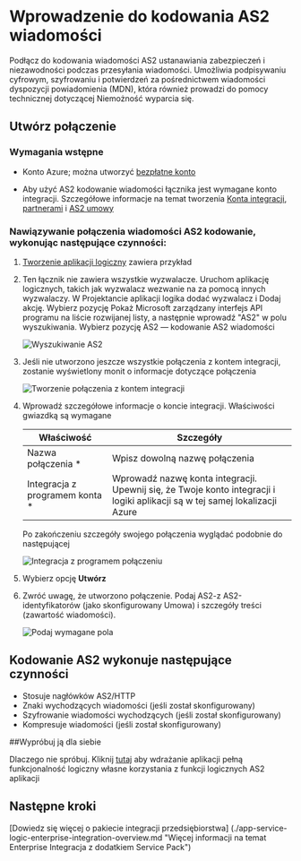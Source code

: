 <properties 
    pageTitle="Więcej informacji na temat Enterprise Integracja z dodatkiem Service Pack kodowanie AS2 wiadomości Connctor | Microsoft Azure aplikacji usługi | Microsoft Azure" 
    description="Dowiedz się, jak używać partnerów za pomocą aplikacji Enterprise Integracja z dodatkiem Service Pack i układy logiczne" 
    services="logic-apps" 
    documentationCenter=".net,nodejs,java"
    authors="padmavc" 
    manager="erikre" 
    editor=""/>

<tags 
    ms.service="logic-apps" 
    ms.workload="integration" 
    ms.tgt_pltfrm="na" 
    ms.devlang="na" 
    ms.topic="article" 
    ms.date="08/15/2016" 
    ms.author="padmavc"/>

# <a name="get-started-with-encode-as2-message"></a>Wprowadzenie do kodowania AS2 wiadomości

Podłącz do kodowania wiadomości AS2 ustanawiania zabezpieczeń i niezawodności podczas przesyłania wiadomości. Umożliwia podpisywaniu cyfrowym, szyfrowaniu i potwierdzeń za pośrednictwem wiadomości dyspozycji powiadomienia (MDN), która również prowadzi do pomocy technicznej dotyczącej Niemożność wyparcia się.

## <a name="create-the-connection"></a>Utwórz połączenie

### <a name="prerequisites"></a>Wymagania wstępne

* Konto Azure; można utworzyć [bezpłatne konto](https://azure.microsoft.com/free)

* Aby użyć AS2 kodowanie wiadomości łącznika jest wymagane konto integracji. Szczegółowe informacje na temat tworzenia [Konta integracji](./app-service-logic-enterprise-integration-create-integration-account.md), [partnerami](./app-service-logic-enterprise-integration-partners.md) i [AS2 umowy](./app-service-logic-enterprise-integration-as2.md)

### <a name="connect-to-encode-as2-message-using-the-following-steps"></a>Nawiązywanie połączenia wiadomości AS2 kodowanie, wykonując następujące czynności:

1. [Tworzenie aplikacji logiczny](./app-service-logic-create-a-logic-app.md) zawiera przykład

2. Ten łącznik nie zawiera wszystkie wyzwalacze. Uruchom aplikację logicznych, takich jak wyzwalacz wezwanie na za pomocą innych wyzwalaczy.  W Projektancie aplikacji logika dodać wyzwalacz i Dodaj akcję.  Wybierz pozycję Pokaż Microsoft zarządzany interfejs API programu na liście rozwijanej listy, a następnie wprowadź "AS2" w polu wyszukiwania.  Wybierz pozycję AS2 — kodowanie AS2 wiadomości

    ![Wyszukiwanie AS2](./media/app-service-logic-enterprise-integration-AS2connector/as2decodeimage1.png)

3. Jeśli nie utworzono jeszcze wszystkie połączenia z kontem integracji, zostanie wyświetlony monit o informacje dotyczące połączenia
    
    ![Tworzenie połączenia z kontem integracji](./media/app-service-logic-enterprise-integration-AS2connector/as2encodeimage1.png)  

4. Wprowadź szczegółowe informacje o koncie integracji.  Właściwości gwiazdką są wymagane

  	| Właściwość   | Szczegóły |
  	| --------   | ------- |
  	| Nazwa połączenia *    | Wpisz dowolną nazwę połączenia |
  	| Integracja z programem konta * | Wprowadź nazwę konta integracji. Upewnij się, że Twoje konto integracji i logiki aplikacji są w tej samej lokalizacji Azure |

    Po zakończeniu szczegóły swojego połączenia wyglądać podobnie do następującej

    ![Integracja z programem połączeniu](./media/app-service-logic-enterprise-integration-AS2connector/as2encodeimage2.png)  

5. Wybierz opcję **Utwórz**

6. Zwróć uwagę, że utworzono połączenie.  Podaj AS2-z AS2-identyfikatorów (jako skonfigurowany Umowa) i szczegóły treści (zawartość wiadomości). 

    ![Podaj wymagane pola](./media/app-service-logic-enterprise-integration-AS2connector/as2encodeimage3.png)

## <a name="the-as2-encode-does-the-following"></a>Kodowanie AS2 wykonuje następujące czynności

* Stosuje nagłówków AS2/HTTP
* Znaki wychodzących wiadomości (jeśli został skonfigurowany)
* Szyfrowanie wiadomości wychodzących (jeśli został skonfigurowany)
* Kompresuje wiadomości (jeśli został skonfigurowany)

##<a name="try-it-for-yourself"></a>Wypróbuj ją dla siebie

Dlaczego nie spróbuj. Kliknij [tutaj](https://azure.microsoft.com/documentation/templates/201-logic-app-as2-send-receive/) aby wdrażanie aplikacji pełną funkcjonalność logiczny własne korzystania z funkcji logicznych AS2 aplikacji

## <a name="next-steps"></a>Następne kroki

[Dowiedz się więcej o pakiecie integracji przedsiębiorstwa] (./app-service-logic-enterprise-integration-overview.md "Więcej informacji na temat Enterprise Integracja z dodatkiem Service Pack") 

